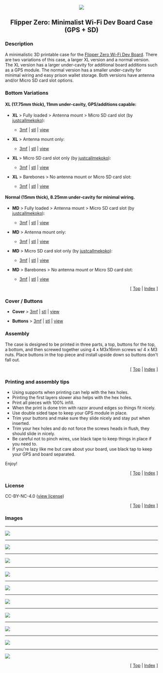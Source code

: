 <a name="top"></a>

<div align="center">
  <img align="center" src="../.github/images/3d.png" />
  <h2 align="center">Flipper Zero: Minimalist Wi-Fi Dev Board Case (GPS + SD)</h2>
</div>

### Description

A minimalistic 3D printable case for the [Flipper Zero Wi-Fi Dev Board][link-flipper-zero-wifi-devboard]. There are two variations of this case, a larger XL version and a normal version. The XL version has a larger under-cavity for additional board additions such as a GPS module. The normal version has a smaller under-cavity for minimal wiring and easy prison wallet storage. Both versions have antenna and/or Micro SD card slot options.

### Bottom Variations

#### XL (17.75mm thick), 11mm under-cavity, GPS/additions capable:

- **XL** > Fully loaded > Antenna mount > Micro SD card slot (by [justcallmekoko][link-tindie-justcallmekoko-sd]):

  - [3mf][download-xl-full-3mf] | [stl][download-xl-full-stl] | [view][view-xl-full-stl]

- **XL** > Antenna mount only:

  - [3mf][download-xl-antenna-only-3mf] | [stl][download-xl-antenna-only-stl] | [view][view-xl-antenna-only-stl]

- **XL** > Micro SD card slot only (by [justcallmekoko][link-tindie-justcallmekoko-sd]):

  - [3mf][download-xl-sd-only-3mf] | [stl][download-xl-sd-only-stl] | [view][view-xl-sd-only-stl]

- **XL** > Barebones > No antenna mount or Micro SD card slot:

  - [3mf][download-xl-bare-3mf] | [stl][download-xl-bare-stl] | [view][view-xl-bare-stl]

#### Normal (15mm thick), 8.25mm under-cavity for minimal wiring.

- **MD** > Fully loaded > Antenna mount > Micro SD card slot (by [justcallmekoko][link-tindie-justcallmekoko-sd]):

  - [3mf][download-md-full-3mf] | [stl][download-md-full-stl] | [view][view-md-full-stl]

- **MD** > Antenna mount only:

  - [3mf][download-md-antenna-only-3mf] | [stl][download-md-antenna-only-stl] | [view][view-md-antenna-only-stl]

- **MD** > Micro SD card slot only (by [justcallmekoko][link-tindie-justcallmekoko-sd]):

  - [3mf][download-md-sd-only-3mf] | [stl][download-md-sd-only-stl] | [view][view-md-sd-only-stl]

- **MD** > Barebones > No antenna mount or Micro SD card slot:

  - [3mf][download-md-bare-3mf] | [stl][download-md-bare-stl] | [view][view-md-bare-stl]

<p align="right">[ <a href="#top">Top</a> | <a href="../README.md">Index</a> ]</p>

### Cover / Buttons

- **Cover** > [3mf][download-cover-3mf] | [stl][download-cover-stl] | [view][view-cover-stl]

- **Buttons** > [3mf][download-buttons-3mf] | [stl][download-buttons-stl] | [view][view-buttons-stl]

### Assembly

The case is designed to be printed in three parts, a top, buttons for the top, a bottom, and then screwed together using 4 x M3x16mm screws w/ 4 x M3 nuts. Place buttons in the top piece and install upside down so buttons don't fall out.

<p align="right">[ <a href="#top">Top</a> | <a href="../README.md">Index</a> ]</p>

### Printing and assembly tips

- Using supports when printing can help with the hex holes.
- Printing the first layers slower also helps with the hex holes.
- Print all pieces with 100% infill.
- When the print is done trim with razor around edges so things fit nicely.
- Use double sided tape to keep your GPS module in place.
- Trim your buttons and make sure they slide nicely and stay put when inserted.
- Trim your hex holes and do not force the screws heads in flush, they should slide in nicely.
- Be careful not to pinch wires, use black tape to keep things in place if you need to.
- If you're lazy like me but care about your board, use black tap to keep your GPS and board separated.

Enjoy!

<p align="right">[ <a href="#top">Top</a> | <a href="../README.md">Index</a> ]</p>

### License

CC-BY-NC-4.0 ([view license][link-license])

<p align="right">[ <a href="#top">Top</a> | <a href="../README.md">Index</a> ]</p>

### Images

---

<img align="center" src="images/preview_01.png" />

---

<img align="center" src="images/preview_02.png" />

---

<img align="center" src="images/preview_03.png" />

---

<img align="center" src="images/preview_04.png" />

---

<img align="center" src="images/preview_05.png" />

---

<img align="center" src="images/preview_06.png" />

---

<img align="center" src="images/preview_07.png" />

---

<img align="center" src="images/preview_08.png" />

---

<img align="center" src="images/preview_09.png" />

---

<img align="center" src="images/preview_10.png" />

<p align="right">[ <a href="#top">Top</a> | <a href="../README.md">Index</a> ]</p>

<!-- LINKS -->

[link-flipper-zero-wifi-devboard]: https://shop.flipperzero.one/products/wifi-devboard
[link-license]: https://github.com/CodyTolene/3D-Printing/blob/main/Flipper%20Zero%20-%20WiFi%20Dev%20Board%20Case/LICENSE.md
[link-tindie-justcallmekoko-sd]: https://www.tindie.com/products/justcallmekoko/wifi-dev-board-micro-sd-adapter/

<!-- DOWNLOADS: XL - Full -->

[download-xl-full-3mf]: https://github.com/CodyTolene/3D-Printing/raw/main/Flipper%20Zero%20-%20Minimalist%20WiFi%20Dev%20Board%20Case%20(GPS%20+%20SD)/XL_Full.3mf
[download-xl-full-stl]: https://github.com/CodyTolene/3D-Printing/raw/main/Flipper%20Zero%20-%20Minimalist%20WiFi%20Dev%20Board%20Case%20(GPS%20+%20SD)/XL_Full.stl
[view-xl-full-stl]: https://github.com/CodyTolene/3D-Printing/blob/main/Flipper%20Zero%20-%20Minimalist%20WiFi%20Dev%20Board%20Case%20(GPS%20+%20SD)/XL_Full.stl

<!-- DOWNLOADS: XL - Antenna Only -->

[download-xl-antenna-only-3mf]: https://github.com/CodyTolene/3D-Printing/raw/main/Flipper%20Zero%20-%20Minimalist%20WiFi%20Dev%20Board%20Case%20(GPS%20+%20SD)/XL_Antenna_Only.3mf
[download-xl-antenna-only-stl]: https://github.com/CodyTolene/3D-Printing/raw/main/Flipper%20Zero%20-%20Minimalist%20WiFi%20Dev%20Board%20Case%20(GPS%20+%20SD)/XL_Antenna_Only.stl
[view-xl-antenna-only-stl]: https://github.com/CodyTolene/3D-Printing/blob/main/Flipper%20Zero%20-%20Minimalist%20WiFi%20Dev%20Board%20Case%20(GPS%20+%20SD)/XL_Antenna_Only.stl

<!-- DOWNLOADS: XL - SD Only -->

[download-xl-sd-only-3mf]: https://github.com/CodyTolene/3D-Printing/raw/main/Flipper%20Zero%20-%20Minimalist%20WiFi%20Dev%20Board%20Case%20(GPS%20+%20SD)/XL_SD_Only.3mf
[download-xl-sd-only-stl]: https://github.com/CodyTolene/3D-Printing/raw/main/Flipper%20Zero%20-%20Minimalist%20WiFi%20Dev%20Board%20Case%20(GPS%20+%20SD)/XL_SD_Only.stl
[view-xl-sd-only-stl]: https://github.com/CodyTolene/3D-Printing/blob/main/Flipper%20Zero%20-%20Minimalist%20WiFi%20Dev%20Board%20Case%20(GPS%20+%20SD)/XL_SD_Only.stl

<!-- DOWNLOADS: XL - Barebones -->

[download-xl-bare-3mf]: https://github.com/CodyTolene/3D-Printing/raw/main/Flipper%20Zero%20-%20Minimalist%20WiFi%20Dev%20Board%20Case%20(GPS%20+%20SD)/XL_Bare.3mf
[download-xl-bare-stl]: https://github.com/CodyTolene/3D-Printing/raw/main/Flipper%20Zero%20-%20Minimalist%20WiFi%20Dev%20Board%20Case%20(GPS%20+%20SD)/XL_Bare.stl
[view-xl-bare-stl]: https://github.com/CodyTolene/3D-Printing/blob/main/Flipper%20Zero%20-%20Minimalist%20WiFi%20Dev%20Board%20Case%20(GPS%20+%20SD)/XL_Bare.stl

<!-- DOWNLOADS: MD - Full -->

[download-md-full-3mf]: https://github.com/CodyTolene/3D-Printing/raw/main/Flipper%20Zero%20-%20Minimalist%20WiFi%20Dev%20Board%20Case%20(GPS%20+%20SD)/MD_Full.3mf
[download-md-full-stl]: https://github.com/CodyTolene/3D-Printing/raw/main/Flipper%20Zero%20-%20Minimalist%20WiFi%20Dev%20Board%20Case%20(GPS%20+%20SD)/MD_Full.stl
[view-md-full-stl]: https://github.com/CodyTolene/3D-Printing/blob/main/Flipper%20Zero%20-%20Minimalist%20WiFi%20Dev%20Board%20Case%20(GPS%20+%20SD)/MD_Full.stl

<!-- DOWNLOADS: MD - Antenna Only -->

[download-md-antenna-only-3mf]: https://github.com/CodyTolene/3D-Printing/raw/main/Flipper%20Zero%20-%20Minimalist%20WiFi%20Dev%20Board%20Case%20(GPS%20+%20SD)/MD_Antenna_Only.3mf
[download-md-antenna-only-stl]: https://github.com/CodyTolene/3D-Printing/raw/main/Flipper%20Zero%20-%20Minimalist%20WiFi%20Dev%20Board%20Case%20(GPS%20+%20SD)/MD_Antenna_Only.stl
[view-md-antenna-only-stl]: https://github.com/CodyTolene/3D-Printing/blob/main/Flipper%20Zero%20-%20Minimalist%20WiFi%20Dev%20Board%20Case%20(GPS%20+%20SD)/MD_Antenna_Only.stl

<!-- DOWNLOADS: MD - SD Only -->

[download-md-sd-only-3mf]: https://github.com/CodyTolene/3D-Printing/raw/main/Flipper%20Zero%20-%20Minimalist%20WiFi%20Dev%20Board%20Case%20(GPS%20+%20SD)/MD_SD_Only.3mf
[download-md-sd-only-stl]: https://github.com/CodyTolene/3D-Printing/raw/main/Flipper%20Zero%20-%20Minimalist%20WiFi%20Dev%20Board%20Case%20(GPS%20+%20SD)/MD_SD_Only.stl
[view-md-sd-only-stl]: https://github.com/CodyTolene/3D-Printing/blob/main/Flipper%20Zero%20-%20Minimalist%20WiFi%20Dev%20Board%20Case%20(GPS%20+%20SD)/MD_SD_Only.stl

<!-- DOWNLOADS: MD - Barebones -->

[download-md-bare-3mf]: https://github.com/CodyTolene/3D-Printing/raw/main/Flipper%20Zero%20-%20Minimalist%20WiFi%20Dev%20Board%20Case%20(GPS%20+%20SD)/MD_Bare.3mf
[download-md-bare-stl]: https://github.com/CodyTolene/3D-Printing/raw/main/Flipper%20Zero%20-%20Minimalist%20WiFi%20Dev%20Board%20Case%20(GPS%20+%20SD)/MD_Bare.stl
[view-md-bare-stl]: https://github.com/CodyTolene/3D-Printing/blob/main/Flipper%20Zero%20-%20Minimalist%20WiFi%20Dev%20Board%20Case%20(GPS%20+%20SD)/MD_Bare.stl

<!-- DOWNLOADS: Buttons -->

[download-buttons-3mf]: https://github.com/CodyTolene/3D-Printing/raw/main/Flipper%20Zero%20-%20Minimalist%20WiFi%20Dev%20Board%20Case%20(GPS%20+%20SD)/Buttons.3mf
[download-buttons-stl]: https://github.com/CodyTolene/3D-Printing/raw/main/Flipper%20Zero%20-%20Minimalist%20WiFi%20Dev%20Board%20Case%20(GPS%20+%20SD)/Buttons.stl
[view-buttons-stl]: https://github.com/CodyTolene/3D-Printing/blob/main/Flipper%20Zero%20-%20Minimalist%20WiFi%20Dev%20Board%20Case%20(GPS%20+%20SD)/Buttons.stl

<!-- DOWNLOADS: Cover -->

[download-cover-3mf]: https://github.com/CodyTolene/3D-Printing/raw/main/Flipper%20Zero%20-%20Minimalist%20WiFi%20Dev%20Board%20Case%20(GPS%20+%20SD)/Cover.3mf
[download-cover-stl]: https://github.com/CodyTolene/3D-Printing/raw/main/Flipper%20Zero%20-%20Minimalist%20WiFi%20Dev%20Board%20Case%20(GPS%20+%20SD)/Cover.stl
[view-cover-stl]: https://github.com/CodyTolene/3D-Printing/blob/main/Flipper%20Zero%20-%20Minimalist%20WiFi%20Dev%20Board%20Case%20(GPS%20+%20SD)/Cover.stl
